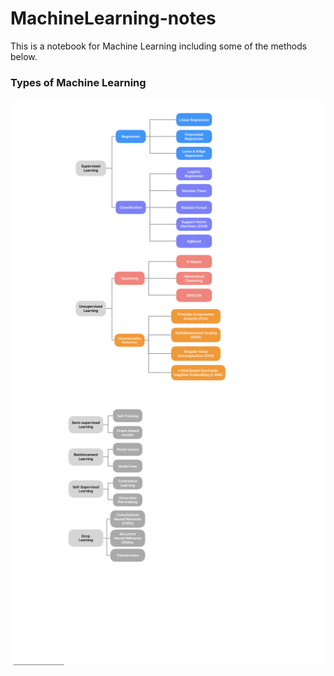 # MachineLearning-notes

This is a notebook for Machine Learning including some of the methods below.

### Types of Machine Learning

![types of ml -1](docs/img/types%20of%20ml_1.png)
![types of ml -2](docs/img/types%20of%20ml_2.png)
